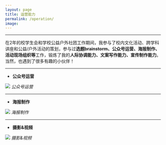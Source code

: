 ```yaml
---
layout: page
title: 运营能力
permalink: /operation/
image: 
---
```


***

在2年的校学生会和学校公益户外社团工作期间，我参与了校内文化活动、跨学科讲座和公益/户外活动的策划，参与过<strong>选题brainstorm、公众号运营、海报制作、活动现场组织等</strong>工作，锻炼了我的<strong>人际协调能力、文案写作能力、宣传制作能力</strong>。当然，也遇到了很多有趣的小伙伴！

---

* <strong>公众号运营</strong>

![]({{site.baseurl}}/images/运营能力01.png)
*公众号运营*

---

* <strong>海报制作</strong>

![]({{site.baseurl}}/images/运营能力02.png)
*海报制作*

---

* <strong>摄影&视频</strong>

![]({{site.baseurl}}/images/运营能力03.png)
*摄影&视频*